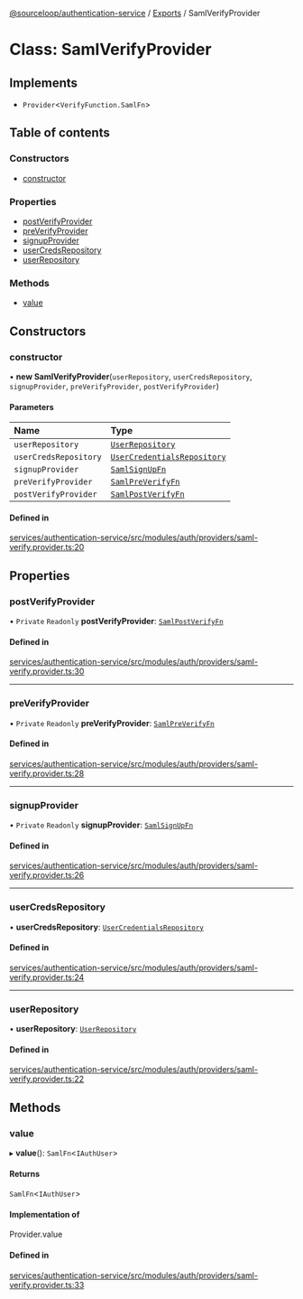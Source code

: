 [@sourceloop/authentication-service](../README.md) / [Exports](../modules.md) / SamlVerifyProvider

# Class: SamlVerifyProvider

## Implements

- `Provider`<`VerifyFunction.SamlFn`\>

## Table of contents

### Constructors

- [constructor](SamlVerifyProvider.md#constructor)

### Properties

- [postVerifyProvider](SamlVerifyProvider.md#postverifyprovider)
- [preVerifyProvider](SamlVerifyProvider.md#preverifyprovider)
- [signupProvider](SamlVerifyProvider.md#signupprovider)
- [userCredsRepository](SamlVerifyProvider.md#usercredsrepository)
- [userRepository](SamlVerifyProvider.md#userrepository)

### Methods

- [value](SamlVerifyProvider.md#value)

## Constructors

### constructor

• **new SamlVerifyProvider**(`userRepository`, `userCredsRepository`, `signupProvider`, `preVerifyProvider`, `postVerifyProvider`)

#### Parameters

| Name | Type |
| :------ | :------ |
| `userRepository` | [`UserRepository`](UserRepository.md) |
| `userCredsRepository` | [`UserCredentialsRepository`](UserCredentialsRepository.md) |
| `signupProvider` | [`SamlSignUpFn`](../modules.md#samlsignupfn) |
| `preVerifyProvider` | [`SamlPreVerifyFn`](../modules.md#samlpreverifyfn) |
| `postVerifyProvider` | [`SamlPostVerifyFn`](../modules.md#samlpostverifyfn) |

#### Defined in

[services/authentication-service/src/modules/auth/providers/saml-verify.provider.ts:20](https://github.com/sourcefuse/loopback4-microservice-catalog/blob/93a7f917/services/authentication-service/src/modules/auth/providers/saml-verify.provider.ts#L20)

## Properties

### postVerifyProvider

• `Private` `Readonly` **postVerifyProvider**: [`SamlPostVerifyFn`](../modules.md#samlpostverifyfn)

#### Defined in

[services/authentication-service/src/modules/auth/providers/saml-verify.provider.ts:30](https://github.com/sourcefuse/loopback4-microservice-catalog/blob/93a7f917/services/authentication-service/src/modules/auth/providers/saml-verify.provider.ts#L30)

___

### preVerifyProvider

• `Private` `Readonly` **preVerifyProvider**: [`SamlPreVerifyFn`](../modules.md#samlpreverifyfn)

#### Defined in

[services/authentication-service/src/modules/auth/providers/saml-verify.provider.ts:28](https://github.com/sourcefuse/loopback4-microservice-catalog/blob/93a7f917/services/authentication-service/src/modules/auth/providers/saml-verify.provider.ts#L28)

___

### signupProvider

• `Private` `Readonly` **signupProvider**: [`SamlSignUpFn`](../modules.md#samlsignupfn)

#### Defined in

[services/authentication-service/src/modules/auth/providers/saml-verify.provider.ts:26](https://github.com/sourcefuse/loopback4-microservice-catalog/blob/93a7f917/services/authentication-service/src/modules/auth/providers/saml-verify.provider.ts#L26)

___

### userCredsRepository

• **userCredsRepository**: [`UserCredentialsRepository`](UserCredentialsRepository.md)

#### Defined in

[services/authentication-service/src/modules/auth/providers/saml-verify.provider.ts:24](https://github.com/sourcefuse/loopback4-microservice-catalog/blob/93a7f917/services/authentication-service/src/modules/auth/providers/saml-verify.provider.ts#L24)

___

### userRepository

• **userRepository**: [`UserRepository`](UserRepository.md)

#### Defined in

[services/authentication-service/src/modules/auth/providers/saml-verify.provider.ts:22](https://github.com/sourcefuse/loopback4-microservice-catalog/blob/93a7f917/services/authentication-service/src/modules/auth/providers/saml-verify.provider.ts#L22)

## Methods

### value

▸ **value**(): `SamlFn`<`IAuthUser`\>

#### Returns

`SamlFn`<`IAuthUser`\>

#### Implementation of

Provider.value

#### Defined in

[services/authentication-service/src/modules/auth/providers/saml-verify.provider.ts:33](https://github.com/sourcefuse/loopback4-microservice-catalog/blob/93a7f917/services/authentication-service/src/modules/auth/providers/saml-verify.provider.ts#L33)
